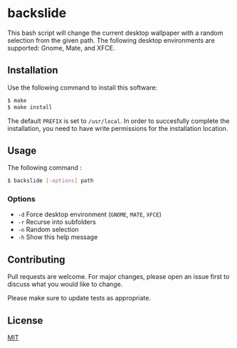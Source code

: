 # backslide

This bash script will change the current desktop wallpaper with a random selection from the given path.  The following desktop environments are supported: Gnome, Mate, and XFCE.

## Installation

Use the following command to install this software:

```bash
$ make
$ make install
```

The default `PREFIX` is set to `/usr/local`.  In order to succesfully complete the installation, you need to have write permissions for the installation location.

## Usage

The following command :

```bash
$ backslide [-options] path
```

### Options

+ `-d` Force desktop environment (`GNOME`, `MATE`, `XFCE`)
+ `-r` Recurse into subfolders
+ `-n` Random selection
+ `-h` Show this help message

## Contributing

Pull requests are welcome. For major changes, please open an issue first to discuss what you would like to change.

Please make sure to update tests as appropriate.

## License

[MIT](https://choosealicense.com/licenses/mit/)
